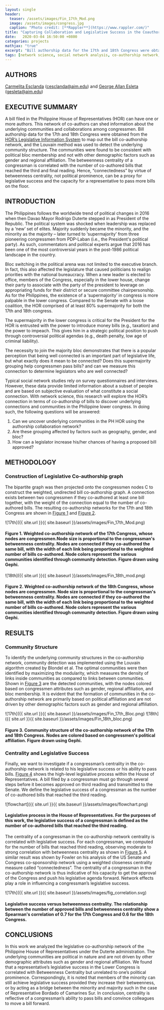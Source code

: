 ```yaml
---
layout: single
header:
  teaser: /assets/images/Fin_17th_Mod.png
  image: /assets/images/congress.jpg
  caption: "Photo credit: [**Rappler**](https://www.rappler.com/)"  
title: "Capturing Collaboration and Legislative Success in the Coauthorship Network of the Philippine House of Representatives"
date:   2020-03-04 16:50:00 +0800
categories: projects
mathjax: "true"
excerpt: "Bill authorship data for the 17th and 18th Congress were obtained from the [HOR’s Legislative Information System](http://www.congress.gov.ph/legis) to map out the bill co-authorship network, and the Louvain method was used to detect the underlying community structure"
tags: [network science, social network analysis, co-authorship network, bipartite graph, House of Representatives, Philippines]
---
```


## AUTHORS
[Carmelita Esclanda](https://www.linkedin.com/in/carmelita-esclanda-566b2946/) (cesclanda@aim.edu) and [George Allan Esleta](https://gpsleta.github.io/) (gesleta@aim.edu)

## EXECUTIVE SUMMARY
A bill filed in the Philippine House of Representatives (HOR) can have one or more authors. This network of co-authors can shed information about the underlying communities and collaborations among congressmen. Bill authorship data for the 17th and 18th Congress were obtained from the [HOR’s Legislative Information System](http://www.congress.gov.ph/legis) to map out the bill co-authorship network, and the Louvain method was used to detect the underlying community structure. The communities were found to be consistent with political bloc membership and not with other demographic factors such as gender and regional affiliation. The betweenness centrality of a congressman is correlated with the number of co-authored bills that reached the third and final reading. Hence, “connectedness” by virtue of betweenness centrality, not political prominence, can be a proxy for legislative success and the capacity for a representative to pass more bills on the floor.

## INTRODUCTION
The Philippines follows the worldwide trend of political changes in 2016 when then Davao Mayor Rodrigo Duterte stepped in as President of the Republic. The political system was shocked when leadership was replaced by a ‘new’ set of elites. Majority suddenly became the minority, and the minority as the majority – later turned to ‘supermajority’ from three pioneering congressmen from PDP-Laban (i.e., the President's political party). As such, commentators and political experts argue that 2016 has been one of the most controversial years in the post-1986 political landscape in the country.

Bloc switching in the political arena was not limited to the executive branch. In fact, this also affected the legislature that caused politicians to realign priorities with the national bureaucracy. When a new leader is elected to office, members of the Congress, especially in the lower house, change their party to associate with the party of the president to leverage on appropriating funds for their district or secure committee chairpersonship. As for the Philippines, the existence of a ‘supermajority’ in congress is more palpable in the lower congress. Compared to the Senate with a loose coalition, the HOR comprised of at least 80% supermajority for both the 17th and 18th congress. 

The supermajority in the lower congress is critical for the President for the HOR is entrusted with the power to introduce money bills (e.g., taxation) and the power to impeach. This gives him in a strategic political position to push through controversial political agendas (e.g., death penalty, low age of criminal liability). 

The necessity to join the majority bloc demonstrates that there is a popular perception that being well connected is an important part of legislative life, but what exactly does it mean to be connected? Does this supermajority grouping help congressmen pass bills? and can we measure this connection to determine legislators who are well connected?

Typical social network studies rely on survey questionnaires and interviews. However, these data provide limited information about a subset of people and are based on subjective evaluation of what constitute a social connection. With network science, this research will explore the HOR’s connection in terms of co-authorship of bills to discover underlying connections and communities in the Philippine lower congress. In doing such, the following questions will be answered:
1. Can we uncover underlying communities in the PH HOR using the authorship collaboration network?
2. Are these grouping affected by factors such as geography, gender, and bloc?
3. How can a legislator increase his/her chances of having a proposed bill approved?

## METHODOLOGY

### Construction of Legislative Co-authorship graph
The bipartite graph was then projected onto the congressmen nodes C to construct the weighted, undirected bill co-authorship graph. A connection exists between two congressmen if they co-authored at least one bill together, with the weight of the connection equal to the number of co-authored bills. The resulting co-authorship networks for the 17th and 18th Congress are shown in [Figure 1](#fig1) and [Figure 2](#fig2). 

![17th]({{ site.url }}{{ site.baseurl }}/assets/images/Fin_17th_Mod.png)
<a id="fig1"></a> 
#### Figure 1. Weighted co-authorship network of the 17th Congress, whose nodes are congressmen.Node size is proportional to the congressman's betweenness centrality. Nodes are connected if they co-authored the same bill, with the width of each link being proportional to the weighted number of bills co-authored. Node colors represent the various communities identified through community detection. Figure drawn using Gephi.

![18th]({{ site.url }}{{ site.baseurl }}/assets/images/Fin_18th_mod.png)
<a id="fig2"></a> 
#### Figure 2. Weighted co-authorship network of the 18th Congress, whose nodes are congressmen. Node size is proportional to the congressman's betweenness centrality. Nodes are connected if they co-authored the same bill, with the width of each link being proportional to the weighted number of bills co-authored. Node colors represent the various communities identified through community detection. Figure drawn using Gephi.

## RESULTS

### Community Structure

To identify the underlying community structures in the co-authorship network, community detection was implemented using the Louvain algorithm created by Blondel et al. The optimal communities were then identified by maximizing the modularity, which measures the density of links inside communities as compared to links between communities. Shown in [Figure 3](#fig3) are the detected communities, with the nodes colored based on congressmen attributes such as gender, regional affiliation, and bloc membership. It is evident that the formation of communities in the co-authorship network are primarily based on political affiliation and are not driven by other demographic factors such as gender and regional affiliation. 

![17th]({{ site.url }}{{ site.baseurl }}/assets/images/Fin_17th_Bloc.png)
![18th]({{ site.url }}{{ site.baseurl }}/assets/images/Fin_18th_bloc.png)
<a id="fig3"></a> 
#### Figure 3. Community structure of the co-authorship network of the 17th and 18th Congress. Nodes are colored based on congressmen's political affiliation. Figure drawn using Gephi.

### Centrality and Legislative Success

Finally, we want to investigate if a congressman’s centrality in the co-authorship network is related to his legislative success or his ability to pass bills. [Figure 4](#fig4) shows the high-level legislative process within the House of Representatives. A bill filed by a congressman must go through several steps before it becomes approved on third reading and transmitted to the Senate. We define the legislative success of a congressman as the number of co-authored bills that reached the third reading. 

![flowchart]({{ site.url }}{{ site.baseurl }}/assets/images/flowchart.png)
<a id="fig4"></a> 
#### Legislative process in the House of Representatives. For the purposes of this work, the legislative success of a congressman is defined as the number of co-authored bills that reached the third reading.

The centrality of a congressman in the co-authorship network centrality is correlated with legislative success. For each congressman, we computed for the number of bills that reached third reading, observing moderate to strong correlation with betweenness centrality as shown in [Figure 5](#fig5). A similar result was shown by Fowler on his analysis of the US Senate and Congress co-sponsorship network using a weighted closeness centrality measure called “connectedness”. The centrality of a congressman in the co-authorship network is thus indicative of his capacity to get the approval of the Congress and push his legislative agenda forward. Network effects play a role in influencing a congressman’s legislative success.

![17th]({{ site.url }}{{ site.baseurl }}/assets/images/fig_correlation.svg)
<a id="fig5"></a> 
#### Legislative success versus betweenness centrality. The relationship between the number of approved bills and betweenness centrality show a Spearman's correlation of 0.7 for the 17th Congress and 0.6 for the 18th Congress. 

## CONCLUSIONS
In this work we analyzed the legislative co-authorship network of the Philippine House of Representatives under the Duterte administration. The underlying communities are political in nature and are not driven by other demographic attributes such as gender and regional affiliation. We found that a representative’s legislative success in the Lower Congress is correlated with Betweenness Centrality but unrelated to one’s political prominence. Correspondingly, it is noted that members of the minority can still achieve legislative success provided they increase their betweenness, or by acting as a bridge between the minority and majority such in the case of Representative Bordado of Camarines Sur. In conclusion, centrality is reflective of a congressman’s ability to pass bills and convince colleagues to move a bill forward.

